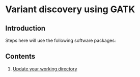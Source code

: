 # Variant discovery using GATK

## Introduction


Steps here will use the following software packages:


## Contents
  
1.    [ Update your working directory ](#Update-your-working-directory)  

